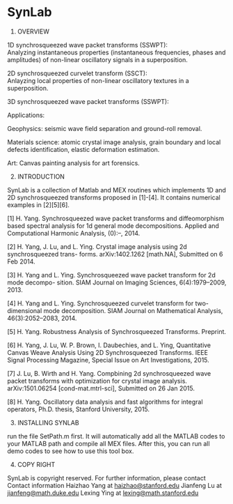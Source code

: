 # SynLab

1. OVERVIEW

1D synchrosqueezed wave packet transforms (SSWPT):    
Analyzing instantaneous properties (instantaneous frequencies, phases and amplitudes) of non-linear oscillatory signals in a superposition. 

2D synchrosqueezed curvelet transform (SSCT):     
Anlayzing local properties of non-linear oscillatory textures in a superposition. 

3D synchrosqueezed wave packet transforms (SSWPT):  

Applications:    

Geophysics:  seismic wave field separation and ground-roll removal.    

Materials science:  atomic crystal image analysis, grain boundary and local defects identification, elastic deformation estimation.    

Art:  Canvas painting analysis for art forensics.

2. INTRODUCTION

SynLab is a collection of Matlab and MEX routines which implements 1D and 2D synchrosqueezed transforms proposed in [1]-[4]. It contains numerical examples in [2][5][6].

[1] H. Yang. Synchrosqueezed wave packet transforms and diffeomorphism based spectral analysis for 1d general mode decompositions. Applied and Computational Harmonic Analysis, (0):–, 2014.

[2] H. Yang, J. Lu, and L. Ying. Crystal image analysis using 2d synchrosqueezed trans- forms. arXiv:1402.1262 [math.NA], Submitted on 6 Feb 2014.

[3] H. Yang and L. Ying. Synchrosqueezed wave packet transform for 2d mode decompo- sition. SIAM Journal on Imaging Sciences, 6(4):1979–2009, 2013.

[4] H. Yang and L. Ying. Synchrosqueezed curvelet transform for two-dimensional mode decomposition. SIAM Journal on Mathematical Analysis, 46(3):2052–2083, 2014.

[5] H. Yang. Robustness Analysis of Synchrosqueezed Transforms. Preprint.

[6] H. Yang, J. Lu, W. P. Brown, I. Daubechies, and L. Ying, Quantitative Canvas Weave Analysis Using 2D Synchrosqueezed Transforms. IEEE Signal Processing Magazine, Special Issue on Art Investigations, 2015. 

[7] J. Lu, B. Wirth and H. Yang. Compbining 2d synchrosqueezed wave packet transforms with optimization for crystal image analysis. arXiv:1501.06254 [cond-mat.mtrl-sci], Submitted on 26 Jan 2015.

[8] H. Yang. Oscillatory data analysis and fast algorithms for integral operators, Ph.D. thesis, Stanford University, 2015.

3. INSTALLING SYNLAB

run the file SetPath.m first. It will automatically add all the MATLAB codes to your MATLAB path and compile all MEX files. After this, you can run all demo codes to see how to use this tool box.

4. COPY RIGHT

SynLab is copyright reserved. For further information, please contact 
Contact information
Haizhao Yang at haizhao@stanford.edu
Jianfeng Lu at jianfeng@math.duke.edu
Lexing Ying at lexing@math.stanford.edu